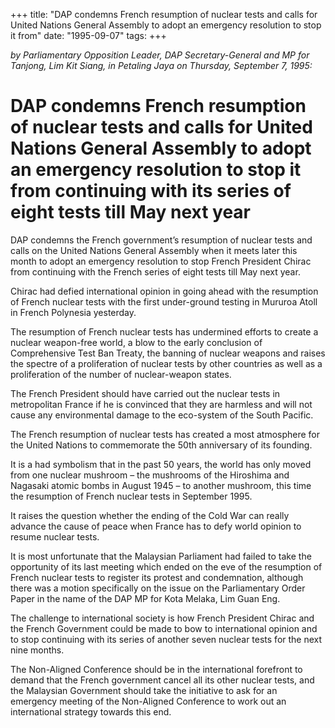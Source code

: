 +++ 
title: "DAP condemns French resumption of nuclear tests and calls for United Nations General Assembly to adopt an emergency resolution to stop it from"
date: "1995-09-07"
tags:
+++

_by Parliamentary Opposition Leader, DAP Secretary-General and MP for Tanjong, Lim Kit Siang, in Petaling Jaya on Thursday, September 7, 1995:_

# DAP condemns French resumption of nuclear tests and calls for United Nations General Assembly to adopt an emergency resolution to stop it from continuing with its series of eight tests till May next year

DAP condemns the French government’s resumption of nuclear tests and calls on the United Nations General Assembly when it meets later this month to adopt an emergency resolution to stop French President Chirac from continuing with the French series of eight tests till May next year.</u>

Chirac had defied international opinion in going ahead with the resumption of French nuclear tests with the first under-ground testing in Mururoa Atoll in French Polynesia yesterday.

The resumption of French nuclear tests has undermined efforts to create a nuclear weapon-free world, a blow to the early conclusion of Comprehensive Test Ban Treaty, the banning of nuclear weapons and raises the spectre of a proliferation of nuclear tests by other countries as well as a proliferation of the number of nuclear-weapon states.

The French President should have carried out the nuclear tests in metropolitan France if he is convinced that they are harmless and will not cause any environmental damage to the eco-system of the South Pacific.

The French resumption of nuclear tests has created a most atmosphere for the United Nations to commemorate the 50th anniversary of its founding.

It is a had symbolism that in the past 50 years, the world has only moved from one nuclear mushroom – the mushrooms of the Hiroshima and Nagasaki atomic bombs in August 1945 – to another mushroom, this time the resumption of French nuclear tests in September 1995.

It raises the question whether the ending of the Cold War can really advance the cause of peace when France has to defy world opinion to resume nuclear tests.

It is most unfortunate that the Malaysian Parliament had failed to take the opportunity of its last meeting which ended on the eve of the resumption of French nuclear tests to register its protest and condemnation, although there was a motion specifically on the issue on the Parliamentary Order Paper in the name of the DAP MP for Kota Melaka, Lim Guan Eng.

The challenge to international society is how French President Chirac and the French Government could be made to bow to international opinion and to stop continuing with its series of another seven nuclear tests for the next nine months.

The Non-Aligned Conference should be in the international forefront to demand that the French government cancel all its other nuclear tests, and the Malaysian Government should take the initiative to ask for an emergency meeting of the Non-Aligned Conference to work out an international strategy towards this end.
 
